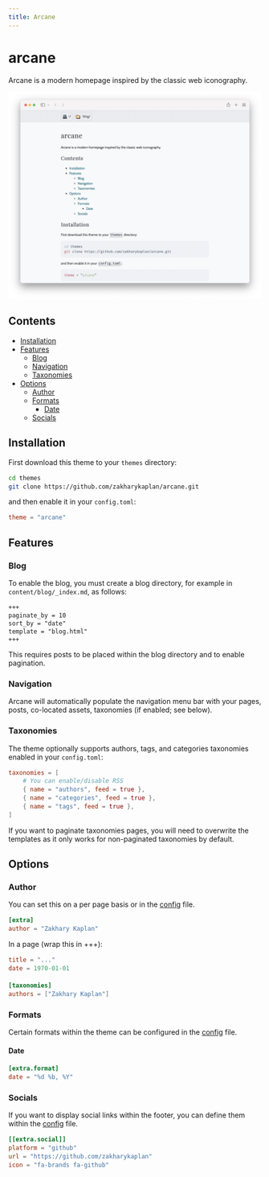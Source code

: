 ```yaml
---
title: Arcane
---
```


# arcane

Arcane is a modern homepage inspired by the classic web iconography.

![arcane screenshot](doc/screenshot.png)

## Contents

- [Installation](#installation)
- [Features](#features)
  - [Blog](#blog)
  - [Navigation](#navigation)
  - [Taxonomies](#taxonomies)
- [Options](#options)
  - [Author](#author)
  - [Formats](#formats)
    - [Date](#date)
  - [Socials](#socials)

## Installation

First download this theme to your `themes` directory:

```bash
cd themes
git clone https://github.com/zakharykaplan/arcane.git
```

and then enable it in your `config.toml`:

```toml
theme = "arcane"
```

## Features

### Blog

To enable the blog, you must create a blog directory, for example in
`content/blog/_index.md`, as follows:

```
+++
paginate_by = 10
sort_by = "date"
template = "blog.html"
+++
```

This requires posts to be placed within the blog directory and to enable
pagination.

### Navigation

Arcane will automatically populate the navigation menu bar with your pages,
posts, co-located assets, taxonomies (if enabled; see below).

### Taxonomies

The theme optionally supports authors, tags, and categories taxonomies enabled
in your `config.toml`:

```toml
taxonomies = [
    # You can enable/disable RSS
    { name = "authors", feed = true },
    { name = "categories", feed = true },
    { name = "tags", feed = true },
]
```

If you want to paginate taxonomies pages, you will need to overwrite the
templates as it only works for non-paginated taxonomies by default.

## Options

### Author

You can set this on a per page basis or in the [config](config.toml) file.

```toml
[extra]
author = "Zakhary Kaplan"
```

In a page (wrap this in +++):

```toml
title = "..."
date = 1970-01-01

[taxonomies]
authors = ["Zakhary Kaplan"]
```

### Formats

Certain formats within the theme can be configured in the [config](config.toml)
file.

#### Date

```toml
[extra.format]
date = "%d %b, %Y"
```

### Socials

If you want to display social links within the footer, you can define them
within the [config](config.toml) file.

```toml
[[extra.social]]
platform = "github"
url = "https://github.com/zakharykaplan"
icon = "fa-brands fa-github"
```
